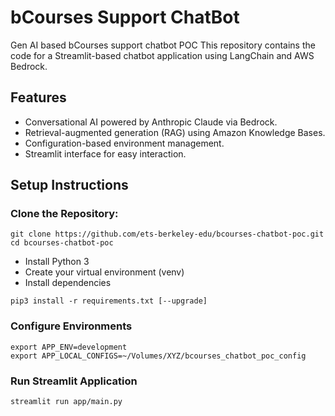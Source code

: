 # bCourses Support ChatBot
Gen AI based bCourses support chatbot POC
This repository contains the code for a Streamlit-based chatbot application using LangChain and AWS Bedrock.

## Features

- Conversational AI powered by Anthropic Claude via Bedrock.
- Retrieval-augmented generation (RAG) using Amazon Knowledge Bases.
- Configuration-based environment management.
- Streamlit interface for easy interaction.

## Setup Instructions

### Clone the Repository:
```
git clone https://github.com/ets-berkeley-edu/bcourses-chatbot-poc.git
cd bcourses-chatbot-poc
```

* Install Python 3
* Create your virtual environment (venv)
* Install dependencies

```
pip3 install -r requirements.txt [--upgrade]
```

### Configure Environments
```
export APP_ENV=development
export APP_LOCAL_CONFIGS=~/Volumes/XYZ/bcourses_chatbot_poc_config
```

### Run Streamlit Application
```
streamlit run app/main.py
```
